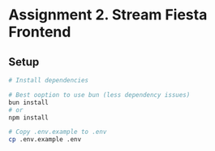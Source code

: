 # **Assignment 2. Stream Fiesta Frontend**

## Setup
```bash
# Install dependencies

# Best ooption to use bun (less dependency issues)
bun install
# or
npm install

# Copy .env.example to .env
cp .env.example .env
```

